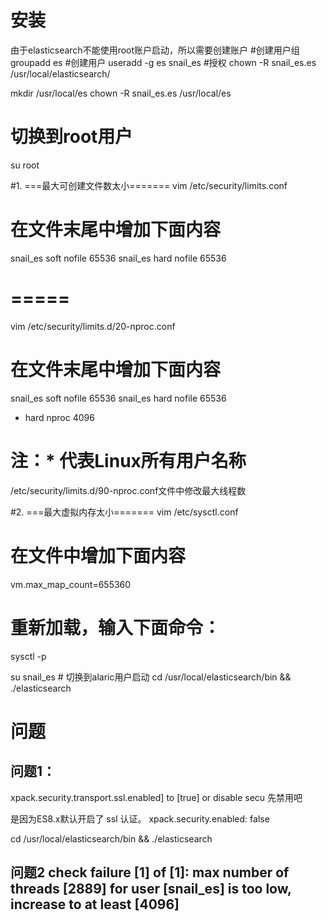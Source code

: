 # 安装
由于elasticsearch不能使用root账户启动，所以需要创建账户
#创建用户组
groupadd es
#创建用户
useradd -g es snail_es
#授权
chown -R snail_es.es /usr/local/elasticsearch/



mkdir /usr/local/es
chown -R snail_es.es /usr/local/es


# 切换到root用户
su root 

#1. ===最大可创建文件数太小=======
vim /etc/security/limits.conf 
# 在文件末尾中增加下面内容
snail_es soft nofile 65536
snail_es hard nofile 65536
# =====
vim /etc/security/limits.d/20-nproc.conf
# 在文件末尾中增加下面内容
snail_es soft nofile 65536
snail_es hard nofile 65536
*  hard    nproc     4096
# 注：* 代表Linux所有用户名称	
/etc/security/limits.d/90-nproc.conf文件中修改最大线程数

#2. ===最大虚拟内存太小=======
vim /etc/sysctl.conf
# 在文件中增加下面内容
vm.max_map_count=655360
# 重新加载，输入下面命令：
sysctl -p


su snail_es  # 切换到alaric用户启动
    cd /usr/local/elasticsearch/bin &&  ./elasticsearch

# 问题
## 问题1：
xpack.security.transport.ssl.enabled] to [true] or disable secu
先禁用吧

是因为ES8.x默认开启了 ssl 认证。
xpack.security.enabled: false

cd /usr/local/elasticsearch/bin &&  ./elasticsearch

## 问题2  check failure [1] of [1]: max number of threads [2889] for user [snail_es] is too low, increase to at least [4096]
